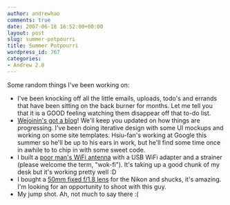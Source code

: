 ```yaml
---
author: andrewhao
comments: true
date: 2007-06-18 16:52:00+00:00
layout: post
slug: summer-potpourri
title: Summer Potpourri
wordpress_id: 767
categories:
- Andrew 2.0
---
```


Some random things I've been working on:  


  * I've been knocking off all the little emails, uploads, todo's and errands that have been sitting on the back burner for months. Let me tell you that it is a GOOD feeling watching them disappear off that to-do list.
  * [Wejoinin's got a blog](http://blog.wejoinin.com)! We'll keep you updated on how things are progressing. I've been doing iterative design with some UI mockups and working on some site templates. Hsiu-fan's working at Google this summer so he'll be up to his ears in work, but he'll find some time once in awhile to to chip in with some sweet code.
  * I built a [poor man's WiFi antenna](http://www.usbwifi.orcon.net.nz/) with a USB WiFi adapter and a strainer (please welcome the term, "wok-fi"). It's taking up a good chunk of my desk but it's working pretty well :D
  * I bought a [50mm fixed f/1.8 lens](http://www.amazon.com/Nikon-50mm-Nikkor-Digital-Cameras/dp/B00005LEN4/ref=pd_bbs_1/103-2461799-0554231?ie=UTF8&s=electronics&qid=1182210679&sr=8-1) for the Nikon and shucks, it's amazing. I'm looking for an opportunity to shoot with this guy.
  * My jump shot. Ah, not much to say there :(
